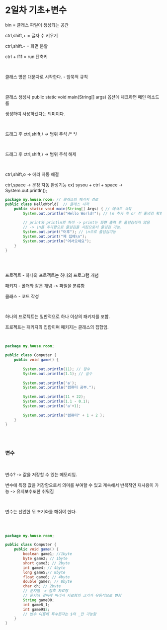 2일차 기초+변수
=============



bin = 클래스 파일이 생성되는 공간

ctrl,shift,+ = 글자 수 키우기

ctrl,shift.- = 화면 분할

ctrl + f11 = run 단축키

<br/>

클래스 명은 대문자로 시작한다. - 암묵적 규칙

<br/>

클래스 생성시 public static void main(String[] args) 옵션에 체크하면 메인 메소드를

생성하여 사용하겠다는 의미이다.

<br/>

드래그 후 ctrl,shift,/ -> 범위 주석 /* */ 

<br/>

드래그 후 ctrl,shift,\ -> 범위 주석 해제

<br/>

ctrl,shift,o -> 에러 자동 해결

ctrl,space -> 문장 자동 완성기능 ex) sysou + ctrl + space -> System.out.println(); 

```Java
package my.house.room; // 클래스의 패키지 경로
public class HelloWorld{  // 클래스 시작
	public static void main(String[] Args) { // 메서드 시작
		System.out.println("Hello World!"); // \n 추가 후 or 전 줄넘김 확인
		
		// print와 println의 차이 -> print는 화면 출력 후 줄넘김하지 않음
		// -> \n를 추가함으로 줄넘김을 시킴으로서 줄넘김 가능.
        System.out.print("어후"); // \n으로 줄넘김가능
		System.out.print("제 집에\n");
		System.out.println("어서오세요");
	}
}
```

<br/><br/>

프로젝트 - 하나의 프로젝트는 하나의 프로그램 개념

패키지 - 폴더와 같은 개념 -> 파일을 분류함

클래스 - 코드 작성

<br/>

하나의 프로젝트는 일반적으로 하나 이상의 패키지를 포함.

프로젝트는 패키지의 집합이며 패키지는 클래스의 집합임.

<br/>

```Java
package my.house.room;

public class Computer {	
	public void game() {
		
		System.out.println(11); // 정수
		System.out.println(1.1); // 실수
		
		System.out.println('a');
		System.out.println("컴퓨터 공부.");
		
		System.out.println(11 + 22);
		System.out.println(1.1 - 0.1);
		System.out.println('a'+1);
		
		System.out.println("컴퓨터" + 1 + 2 );	
	}
}
```

<br/><br/>

### 변수 

<br/>

변수? -> 값을 저장할 수 있는 메모리임. 

변수에 특정 값을 저장함으로서 의미를 부여할 수 있고 계속해서 반복적인 재사용이 가능 -> 유지보수또한 쉬워짐

<br/>

변수는 선언한 뒤 초기화를 해줘야 한다.

<br/><br/>

```Java
package my.house.room;

public class Computer {
	public void game() {
		boolean game1; //1byte 
		byte game2; // 1byte
		short game3; // 2byte
		int game4; // 4byte
		long game5;// 8byte
		float game6; // 4byte
		double game7; // 8byte
		char ch; // 2byte
		// 문자열 -> 참조 자료형
        // 문자의 길이에 따라서 자료형의 크기가 유동적으로 변함
		String game00;
		int game8_1;
		int game9$2;
        // 변수 이름에 특수문자는 $와 _만 가능함
	}
}
```
